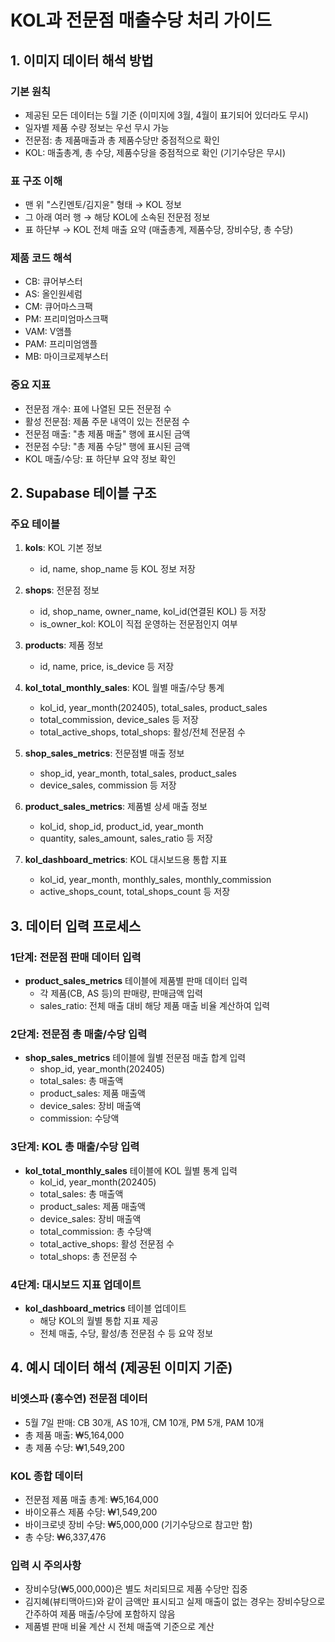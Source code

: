 

# KOL과 전문점 매출수당 처리 가이드

## 1. 이미지 데이터 해석 방법

### 기본 원칙
- 제공된 모든 데이터는 5월 기준 (이미지에 3월, 4월이 표기되어 있더라도 무시)
- 일자별 제품 수량 정보는 우선 무시 가능
- 전문점: 총 제품매출과 총 제품수당만 중점적으로 확인
- KOL: 매출총계, 총 수당, 제품수당을 중점적으로 확인 (기기수당은 무시)

### 표 구조 이해
- 맨 위 "스킨멘토/김지윤" 형태 → KOL 정보
- 그 아래 여러 행 → 해당 KOL에 소속된 전문점 정보
- 표 하단부 → KOL 전체 매출 요약 (매출총계, 제품수당, 장비수당, 총 수당)

### 제품 코드 해석
- CB: 큐어부스터
- AS: 올인원세럼
- CM: 큐어마스크팩
- PM: 프리미엄마스크팩
- VAM: V앰플
- PAM: 프리미엄앰플
- MB: 마이크로제부스터

### 중요 지표
- 전문점 개수: 표에 나열된 모든 전문점 수
- 활성 전문점: 제품 주문 내역이 있는 전문점 수
- 전문점 매출: "총 제품 매출" 행에 표시된 금액
- 전문점 수당: "총 제품 수당" 행에 표시된 금액
- KOL 매출/수당: 표 하단부 요약 정보 확인

## 2. Supabase 테이블 구조

### 주요 테이블
1. **kols**: KOL 기본 정보
   - id, name, shop_name 등 KOL 정보 저장

2. **shops**: 전문점 정보
   - id, shop_name, owner_name, kol_id(연결된 KOL) 등 저장
   - is_owner_kol: KOL이 직접 운영하는 전문점인지 여부

3. **products**: 제품 정보
   - id, name, price, is_device 등 저장

4. **kol_total_monthly_sales**: KOL 월별 매출/수당 통계
   - kol_id, year_month(202405), total_sales, product_sales
   - total_commission, device_sales 등 저장
   - total_active_shops, total_shops: 활성/전체 전문점 수

5. **shop_sales_metrics**: 전문점별 매출 정보
   - shop_id, year_month, total_sales, product_sales
   - device_sales, commission 등 저장

6. **product_sales_metrics**: 제품별 상세 매출 정보
   - kol_id, shop_id, product_id, year_month
   - quantity, sales_amount, sales_ratio 등 저장

7. **kol_dashboard_metrics**: KOL 대시보드용 통합 지표
   - kol_id, year_month, monthly_sales, monthly_commission
   - active_shops_count, total_shops_count 등 저장

## 3. 데이터 입력 프로세스

### 1단계: 전문점 판매 데이터 입력
- **product_sales_metrics** 테이블에 제품별 판매 데이터 입력
  - 각 제품(CB, AS 등)의 판매량, 판매금액 입력
  - sales_ratio: 전체 매출 대비 해당 제품 매출 비율 계산하여 입력

### 2단계: 전문점 총 매출/수당 입력
- **shop_sales_metrics** 테이블에 월별 전문점 매출 합계 입력
  - shop_id, year_month(202405)
  - total_sales: 총 매출액
  - product_sales: 제품 매출액
  - device_sales: 장비 매출액
  - commission: 수당액

### 3단계: KOL 총 매출/수당 입력
- **kol_total_monthly_sales** 테이블에 KOL 월별 통계 입력
  - kol_id, year_month(202405)
  - total_sales: 총 매출액
  - product_sales: 제품 매출액
  - device_sales: 장비 매출액
  - total_commission: 총 수당액
  - total_active_shops: 활성 전문점 수
  - total_shops: 총 전문점 수

### 4단계: 대시보드 지표 업데이트
- **kol_dashboard_metrics** 테이블 업데이트
  - 해당 KOL의 월별 통합 지표 제공
  - 전체 매출, 수당, 활성/총 전문점 수 등 요약 정보

## 4. 예시 데이터 해석 (제공된 이미지 기준)

### 비엣스파 (홍수연) 전문점 데이터
- 5월 7일 판매: CB 30개, AS 10개, CM 10개, PM 5개, PAM 10개
- 총 제품 매출: ₩5,164,000
- 총 제품 수당: ₩1,549,200

### KOL 종합 데이터
- 전문점 제품 매출 총계: ₩5,164,000
- 바이오퓨스 제품 수당: ₩1,549,200
- 바이크로넷 장비 수당: ₩5,000,000 (기기수당으로 참고만 함)
- 총 수당: ₩6,337,476

### 입력 시 주의사항
- 장비수당(₩5,000,000)은 별도 처리되므로 제품 수당만 집중
- 김지혜(뷰티맥아드)와 같이 금액만 표시되고 실제 매출이 없는 경우는 장비수당으로 간주하여 제품 매출/수당에 포함하지 않음
- 제품별 판매 비율 계산 시 전체 매출액 기준으로 계산